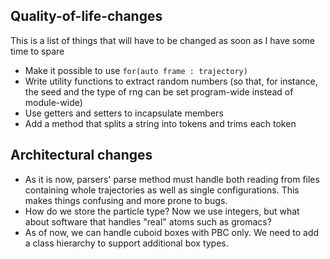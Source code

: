 ## Quality-of-life-changes

This is a list of things that will have to be changed as soon as I have some time to spare

* Make it possible to use `for(auto frame : trajectory)`
* Write utility functions to extract random numbers (so that, for instance, the seed and the type of rng can be set program-wide instead of module-wide)
* Use getters and setters to incapsulate members
* Add a method that splits a string into tokens and trims each token

## Architectural changes

* As it is now, parsers' parse method must handle both reading from files containing whole trajectories as well as single configurations. This makes things confusing and more prone to bugs.
* How do we store the particle type? Now we use integers, but what about software that handles "real" atoms such as gromacs? 
* As of now, we can handle cuboid boxes with PBC only. We need to add a class hierarchy to support additional box types.
